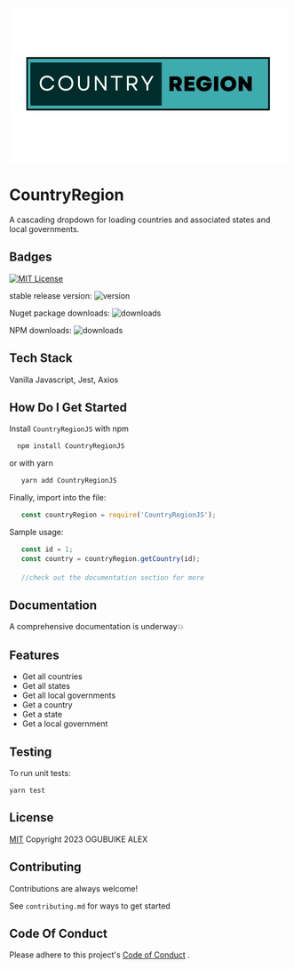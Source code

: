 ![CountryRegion A cascading dropdown for loading countries and associated states and local governments.](https://raw.githubusercontent.com/Slimcent/CountryRegion/master/images/CountryRegion.png)

# **CountryRegion**

A cascading dropdown for loading countries and associated states and local governments.

## **Badges**

[![MIT License](https://img.shields.io/badge/License-MIT-green.svg)](https://choosealicense.com/licenses/mit/)

stable release version: ![version](https://img.shields.io/badge/version-1.1.3-blue)


Nuget package downloads: ![downloads](https://img.shields.io/badge/downloads-~5k-brightgreen)

NPM downloads: ![downloads](https://img.shields.io/badge/downloads-400+-brightgreen)

## **Tech Stack**

Vanilla Javascript, Jest, Axios 

## **How Do I Get Started**

Install `CountryRegionJS` with npm

```bash
  npm install CountryRegionJS
```
or with yarn

```javascript   
   yarn add CountryRegionJS
```

Finally, import into the file:
```javascript 
   const countryRegion = require('CountryRegionJS');
```

Sample usage:
```javascript 
   const id = 1;
   const country = countryRegion.getCountry(id);

   //check out the documentation section for more
```

## **Documentation**
A comprehensive documentation is underway💥

## **Features**
- Get all countries
- Get all states
- Get all local governments
- Get a country
- Get a state
- Get a local government


## **Testing**
To run unit tests:

```shell
yarn test
```

## **License**

[MIT](LICENSE) Copyright 2023 OGUBUIKE ALEX

## **Contributing**

Contributions are always welcome!

See `contributing.md` for ways to get started

## **Code Of Conduct**
Please adhere to this project's 
[Code of Conduct](code_of_conduct.md) .
